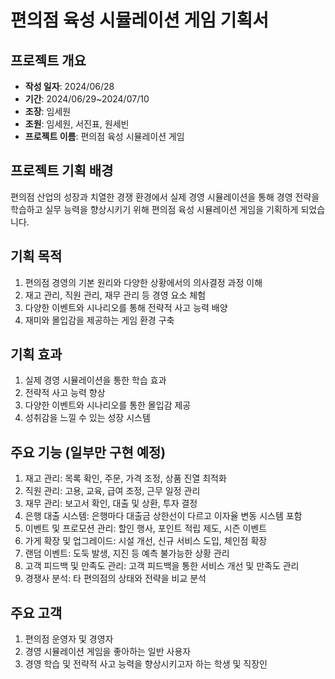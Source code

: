# 편의점 육성 시뮬레이션 게임 기획서

## 프로젝트 개요

- **작성 일자**: 2024/06/28
- **기간**: 2024/06/29~2024/07/10
- **조장**: 임세원
- **조원**: 임세원, 서진표, 원세빈
- **프로젝트 이름**: 편의점 육성 시뮬레이션 게임

## 프로젝트 기획 배경

편의점 산업의 성장과 치열한 경쟁 환경에서 실제 경영 시뮬레이션을 통해 경영 전략을 학습하고 실무 능력을 향상시키기 위해 편의점 육성 시뮬레이션 게임을 기획하게 되었습니다.

## 기획 목적

1. 편의점 경영의 기본 원리와 다양한 상황에서의 의사결정 과정 이해
2. 재고 관리, 직원 관리, 재무 관리 등 경영 요소 체험
3. 다양한 이벤트와 시나리오를 통해 전략적 사고 능력 배양
4. 재미와 몰입감을 제공하는 게임 환경 구축

## 기획 효과

1. 실제 경영 시뮬레이션을 통한 학습 효과
2. 전략적 사고 능력 향상
3. 다양한 이벤트와 시나리오를 통한 몰입감 제공
4. 성취감을 느낄 수 있는 성장 시스템

## 주요 기능 (일부만 구현 예정)

1. 재고 관리: 목록 확인, 주문, 가격 조정, 상품 진열 최적화
2. 직원 관리: 고용, 교육, 급여 조정, 근무 일정 관리
3. 재무 관리: 보고서 확인, 대출 및 상환, 투자 결정
4. 은행 대출 시스템: 은행마다 대출금 상한선이 다르고 이자율 변동 시스템 포함
5. 이벤트 및 프로모션 관리: 할인 행사, 포인트 적립 제도, 시즌 이벤트
6. 가게 확장 및 업그레이드: 시설 개선, 신규 서비스 도입, 체인점 확장
7. 랜덤 이벤트: 도둑 발생, 지진 등 예측 불가능한 상황 관리
8. 고객 피드백 및 만족도 관리: 고객 피드백을 통한 서비스 개선 및 만족도 관리
9. 경쟁사 분석: 타 편의점의 상태와 전략을 비교 분석

## 주요 고객

1. 편의점 운영자 및 경영자
2. 경영 시뮬레이션 게임을 좋아하는 일반 사용자
3. 경영 학습 및 전략적 사고 능력을 향상시키고자 하는 학생 및 직장인